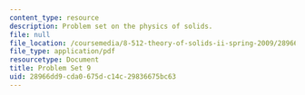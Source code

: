 ```yaml
---
content_type: resource
description: Problem set on the physics of solids.
file: null
file_location: /coursemedia/8-512-theory-of-solids-ii-spring-2009/28966dd9cda0675dc14c29836675bc63_MIT8_512s09_pset09.pdf
file_type: application/pdf
resourcetype: Document
title: Problem Set 9
uid: 28966dd9-cda0-675d-c14c-29836675bc63
---
```


